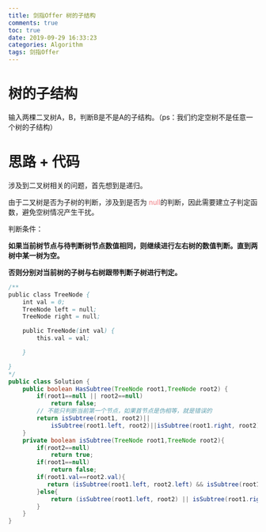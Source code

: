 ```yaml
---
title: 剑指Offer 树的子结构
comments: true
toc: true
date: 2019-09-29 16:33:23
categories: Algorithm
tags: 剑指Offer
---
```


# 树的子结构

输入两棵二叉树A，B，判断B是不是A的子结构。（ps：我们约定空树不是任意一个树的子结构）

# 思路 + 代码

涉及到二叉树相关的问题，首先想到是递归。

由于二叉树是否为子树的判断，涉及到是否为 <font color=#f07c82>null</font>的判断，因此需要建立子判定函数，避免空树情况产生干扰。

判断条件：

**如果当前树节点与待判断树节点数值相同，则继续进行左右树的数值判断。直到两树中某一树为空。**

**否则分别对当前树的子树与右树跟带判断子树进行判定。**

```java
/**
public class TreeNode {
    int val = 0;
    TreeNode left = null;
    TreeNode right = null;

    public TreeNode(int val) {
        this.val = val;

    }

}
*/
public class Solution {
    public boolean HasSubtree(TreeNode root1,TreeNode root2) {
        if(root1==null || root2==null)
            return false;
        // 不能只判断当前第一个节点，如果首节点是伪相等，就是错误的
        return isSubtree(root1, root2)||
            isSubtree(root1.left, root2)||isSubtree(root1.right, root2);
    }
    private boolean isSubtree(TreeNode root1,TreeNode root2){
        if(root2==null)
            return true;
        if(root1==null)
            return false;
        if(root1.val==root2.val){
           return (isSubtree(root1.left, root2.left) && isSubtree(root1.right, root2.right)); 
        }else{
            return (isSubtree(root1.left, root2) || isSubtree(root1.right, root2));
        }
    }
}
```